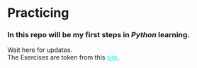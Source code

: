 # Practicing
### In this repo will be my first steps in <i>Python</i> learning.

Wait here for updates.   
The Exercises are token from this <a href="https://www.practicepython.org" style="color: cyan">site</a>.
